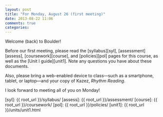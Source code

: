 ```yaml
---
layout: post
title: "For Monday, August 26 (first meeting)"
date: 2013-08-22 11:06
comments: true
categories: 
---
```


Welcome (back) to Boulder! 

Before our first meeting, please read the [syllabus][syl], [assessment][assess], [coursework][course], and [policies][pol] pages for this course, as well as the [Unit I guide][unit1]. Note any questions you have about these documents.

Also, please bring a web-enabled device to class—such as a smartphone, tablet, or laptop—and your copy of Kazez, *Rhythm Reading*. 

I look forward to meeting all of you on Monday!


[syl]: {{ root_url }}/syllabus/
[assess]: {{ root_url }}/assessment/
[course]: {{ root_url }}/coursework/
[pol]: {{ root_url }}/policies/
[unit1]: {{ root_url }}/units/unit1.html